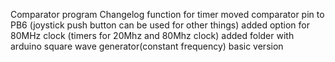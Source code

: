 Comparator program
Changelog
function for timer
moved comparator pin to PB6 (joystick push button can be used for other things)
added option for 80MHz clock (timers for 20Mhz and 80Mhz clock)
added folder with arduino square wave generator(constant frequency)
basic version  